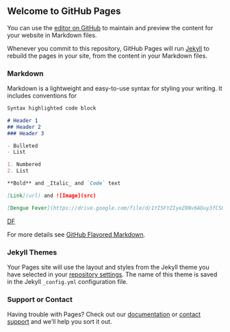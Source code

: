 ## Welcome to GitHub Pages

You can use the [editor on GitHub](https://github.com/mudrhakimi/mudrhakimi.github.io/edit/master/index.md) to maintain and preview the content for your website in Markdown files.

Whenever you commit to this repository, GitHub Pages will run [Jekyll](https://jekyllrb.com/) to rebuild the pages in your site, from the content in your Markdown files.

### Markdown

Markdown is a lightweight and easy-to-use syntax for styling your writing. It includes conventions for

```markdown
Syntax highlighted code block

# Header 1
## Header 2
### Header 3

- Bulleted
- List

1. Numbered
2. List

**Bold** and _Italic_ and `Code` text

[Link](url) and ![Image](src)
```
```markdown
[Dengue Fever](https://drive.google.com/file/d/1YI5FYZIyeZ8Nv6ADuy3fCS0usXai0b2D/view?usp=sharing)
```

[DF](https://drive.google.com/file/d/1YI5FYZIyeZ8Nv6ADuy3fCS0usXai0b2D/view?usp=sharing)

For more details see [GitHub Flavored Markdown](https://guides.github.com/features/mastering-markdown/).

### Jekyll Themes

Your Pages site will use the layout and styles from the Jekyll theme you have selected in your [repository settings](https://github.com/mudrhakimi/mudrhakimi.github.io/settings). The name of this theme is saved in the Jekyll `_config.yml` configuration file.

### Support or Contact

Having trouble with Pages? Check out our [documentation](https://help.github.com/categories/github-pages-basics/) or [contact support](https://github.com/contact) and we’ll help you sort it out.
